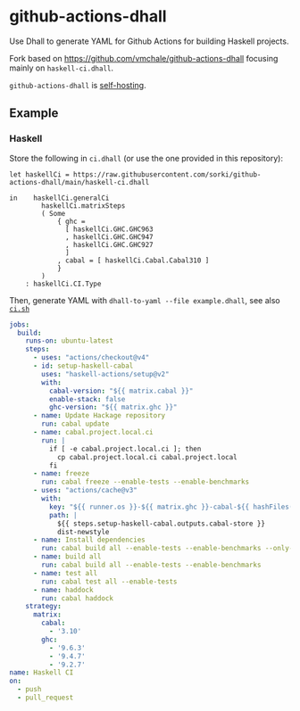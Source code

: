 # github-actions-dhall

Use Dhall to generate YAML for Github Actions for building Haskell projects.

Fork based on https://github.com/vmchale/github-actions-dhall focusing
mainly on `haskell-ci.dhall`.


`github-actions-dhall` is
[self-hosting](https://github.com/sorki/github-actions-dhall/blob/main/self-ci.dhall).

## Example

### Haskell

Store the following in `ci.dhall` (or use the one provided in this repository):

```dhall
let haskellCi = https://raw.githubusercontent.com/sorki/github-actions-dhall/main/haskell-ci.dhall

in    haskellCi.generalCi
        haskellCi.matrixSteps
        ( Some
            { ghc =
              [ haskellCi.GHC.GHC963
              , haskellCi.GHC.GHC947
              , haskellCi.GHC.GHC927
              ]
            , cabal = [ haskellCi.Cabal.Cabal310 ]
            }
        )
    : haskellCi.CI.Type
```

Then, generate YAML with `dhall-to-yaml --file example.dhall`, see also [`ci.sh`](./ci.sh)

```yaml
jobs:
  build:
    runs-on: ubuntu-latest
    steps:
      - uses: "actions/checkout@v4"
      - id: setup-haskell-cabal
        uses: "haskell-actions/setup@v2"
        with:
          cabal-version: "${{ matrix.cabal }}"
          enable-stack: false
          ghc-version: "${{ matrix.ghc }}"
      - name: Update Hackage repository
        run: cabal update
      - name: cabal.project.local.ci
        run: |
          if [ -e cabal.project.local.ci ]; then
            cp cabal.project.local.ci cabal.project.local
          fi
      - name: freeze
        run: cabal freeze --enable-tests --enable-benchmarks
      - uses: "actions/cache@v3"
        with:
          key: "${{ runner.os }}-${{ matrix.ghc }}-cabal-${{ hashFiles('cabal.project.freeze') }}"
          path: |
            ${{ steps.setup-haskell-cabal.outputs.cabal-store }}
            dist-newstyle
      - name: Install dependencies
        run: cabal build all --enable-tests --enable-benchmarks --only-dependencies
      - name: build all
        run: cabal build all --enable-tests --enable-benchmarks
      - name: test all
        run: cabal test all --enable-tests
      - name: haddock
        run: cabal haddock 
    strategy:
      matrix:
        cabal:
          - '3.10'
        ghc:
          - '9.6.3'
          - '9.4.7'
          - '9.2.7'
name: Haskell CI
on:
  - push
  - pull_request
```
